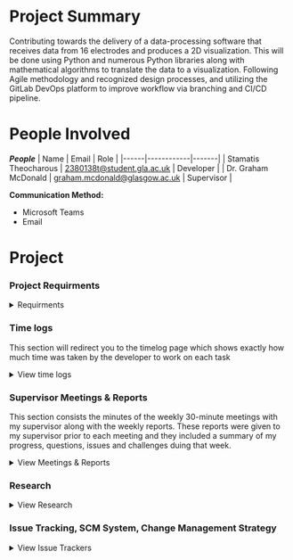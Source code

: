 # Project Summary

Contributing towards the delivery of a data-processing software that receives data from 16 electrodes and produces a 2D visualization. This will be done using Python and numerous Python libraries along with mathematical algorithms to translate the data to a visualization. Following Agile methodology and recognized design processes, and utilizing the GitLab DevOps platform to improve workflow via branching and CI/CD pipeline.

# People Involved

**_People_**
| Name | Email | Role |
|------|------------|-------|
| Stamatis Theocharous | [2380138t@student.gla.ac.uk](mailto:2380138t@student.gla.ac.uk) | Developer |
| Dr. Graham McDonald | graham.mcdonald@glasgow.ac.uk | Supervisor |


**Communication Method:**

- Microsoft Teams
- Email


# Project

### Project Requirments

<details>
<summary>Requirments</summary>

:newspaper: [Requirments](Requirments)

</details>

### Time logs

This section will redirect you to the timelog page which shows exactly how much time was taken by the developer to work on each task

<details>

<Summary>View time logs</summary>
:timer: [Time Logs](time-logs)

</details>


### Supervisor Meetings & Reports

This section consists the minutes of the weekly 30-minute meetings with my supervisor along with the weekly reports. These reports were given to my supervisor prior to each meeting and they included a summary of my progress, questions, issues and challenges duing that week.

<details>
<summary>View Meetings & Reports</summary>

:date: [Semester 1 "Week3 - Week12"](Semester-1-Meetings-&-Reports)\
:date: [semester 2 "Week13 - Week24"](Semester-2-Meetings-&-Reports)

</details>

### Research

<details>
<summary>View Research</summary>
 
:book: [Research Papers](Research-Papers)

</details>



### Issue Tracking, SCM System, Change Management Strategy

<details>
<summary>View Issue Trackers</summary>

:green_book: [Open Issues](https://stgit.dcs.gla.ac.uk/2380138t/fair-learning-to-rank-strategy/-/issues/?sort=created_date&state=opened&first_page_size=20)\
:closed_book: [Closed Issues](https://stgit.dcs.gla.ac.uk/2380138t/fair-learning-to-rank-strategy/-/issues/?sort=created_date&state=closed&first_page_size=20)\
:books: [All Issues](https://stgit.dcs.gla.ac.uk/2380138t/fair-learning-to-rank-strategy/-/issues/?sort=created_date&state=all&first_page_size=20)

</details>


